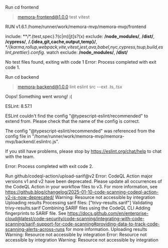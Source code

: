 Run cd frontend

> memora-frontend@1.0.0 test
> vitest


 RUN  v1.6.1 /home/runner/work/memora-mvp/memora-mvp/frontend

include: **/*.{test,spec}.?(c|m)[jt]s?(x)
exclude:  **/node_modules/**, **/dist/**, **/cypress/**, **/.{idea,git,cache,output,temp}/**, **/{karma,rollup,webpack,vite,vitest,jest,ava,babel,nyc,cypress,tsup,build,eslint,prettier}.config.*
watch exclude:  **/node_modules/**, **/dist/**

No test files found, exiting with code 1
Error: Process completed with exit code 1.

Run cd backend

> memora-backend@1.0.0 lint
> eslint src --ext .ts,.tsx


Oops! Something went wrong! :(

ESLint: 8.57.1

ESLint couldn't find the config "@typescript-eslint/recommended" to extend from. Please check that the name of the config is correct.

The config "@typescript-eslint/recommended" was referenced from the config file in "/home/runner/work/memora-mvp/memora-mvp/backend/.eslintrc.js".

If you still have problems, please stop by https://eslint.org/chat/help to chat with the team.

Error: Process completed with exit code 2.


Run github/codeql-action/upload-sarif@v2
Error: CodeQL Action major versions v1 and v2 have been deprecated. Please update all occurrences of the CodeQL Action in your workflow files to v3. For more information, see https://github.blog/changelog/2025-01-10-code-scanning-codeql-action-v2-is-now-deprecated/
Warning: Resource not accessible by integration
Uploading results
  Processing sarif files: ["trivy-results.sarif"]
  Validating trivy-results.sarif
  Combining SARIF files using the CodeQL CLI
  Adding fingerprints to SARIF file. See https://docs.github.com/en/enterprise-cloud@latest/code-security/code-scanning/integrating-with-code-scanning/sarif-support-for-code-scanning#providing-data-to-track-code-scanning-alerts-across-runs for more information.
  Uploading results
  Warning: Resource not accessible by integration
  Error: Resource not accessible by integration
  Warning: Resource not accessible by integration

